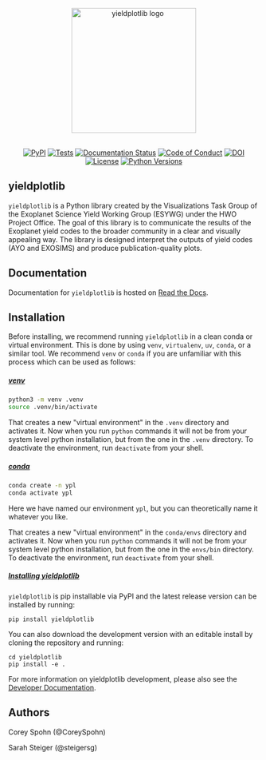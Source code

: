 <p align="center">
  <img width = 250 src="https://raw.githubusercontent.com/HWO-Yield-Visualizations/yieldplotlib/main/docs/_static/logo.png" alt="yieldplotlib logo" />
  <br><br>
</p>

<p align="center">
  <a href="https://pypi.org/project/yieldplotlib/"><img src="https://img.shields.io/pypi/v/yieldplotlib.svg?style=flat-square&logo=pypi" alt="PyPI"/></a>
  <a href="https://github.com/HWO-Yield-Visualizations/yieldplotlib/actions/workflows/tests.yml"><img src="https://img.shields.io/github/actions/workflow/status/HWO-Yield-Visualizations/yieldplotlib/tests.yml?branch=main&logo=github&style=flat-square&label=tests" alt="Tests"/></a>
  <a href="https://yieldplotlib.readthedocs.io"><img src="https://readthedocs.org/projects/yieldplotlib/badge/?version=latest&style=flat-square" alt="Documentation Status"/></a>
  <a href="https://github.com/HWO-Yield-Visualizations/yieldplotlib/?tab=coc-ov-file"><img src="https://img.shields.io/badge/Contributor%20Covenant-2.1-4baaaa.svg?style=flat-square" alt="Code of Conduct"/></a>
  <a href="https://doi.org/10.5281/zenodo.15013340"><img src="https://img.shields.io/badge/DOI-10.5281/zenodo.15013340-blue?style=flat-square" alt="DOI"></a>
  <a href="https://github.com/HWO-Yield-Visualizations/yieldplotlib/blob/main/LICENSE"><img src="https://img.shields.io/badge/License-MIT-blue.svg?style=flat-square" alt="License"></a>
  <a href="https://github.com/HWO-Yield-Visualizations/yieldplotlib/blob/main/.github/workflows/tests.yml"><img src="https://img.shields.io/badge/python-3.10%20|%203.11%20|%203.12%20|%203.13-blue.svg?style=flat-square&logo=python" alt="Python Versions"></a>
</p>


yieldplotlib
---------------------
`yieldplotlib` is a Python library created by the Visualizations Task Group of
the Exoplanet Science Yield Working Group (ESYWG) under the HWO Project Office.
The goal of this library is to communicate the results of the Exoplanet yield codes
to the broader community in a clear and visually appealing way. The library is
designed interpret the outputs of yield codes (AYO and EXOSIMS) and produce
publication-quality plots.

Documentation
---------------------

Documentation for `yieldplotlib` is hosted on
[Read the Docs](https://yieldplotlib.readthedocs.io/en/latest/#).

Installation
---------------------

Before installing, we recommend running `yieldplotlib` in a clean conda or
virtual environment. This is done by using `venv`, `virtualenv`, `uv`, `conda`,
or a similar tool. We recommend `venv` or `conda` if you are unfamiliar with
this process which can be used as follows:

##### <u> venv </u>
```bash
python3 -m venv .venv
source .venv/bin/activate
```
That creates a new "virtual environment" in the `.venv` directory and
activates it. Now when you run `python` commands it will not be from your
system level python installation, but from the one in the `.venv`
directory. To deactivate the environment, run `deactivate` from your shell.

##### <u> conda </u>

```bash
conda create -n ypl
conda activate ypl
```
Here we have named our environment `ypl`, but you can theoretically name it
whatever you like.

That creates a new "virtual environment" in the `conda/envs` directory and
activates it. Now when you run `python` commands it will not be from your
system level python installation, but from the one in the `envs/bin`
directory. To deactivate the environment, run `deactivate` from your shell.

##### <u> Installing yieldplotlib </u>

`yieldplotlib` is pip installable via PyPI and the latest release version can
be installed by running:

`pip install yieldplotlib`

You can also download the development version with an editable install by
cloning the repository and running:

```
cd yieldplotlib
pip install -e .
```
For more information on yieldplotlib development, please also see the
[Developer Documentation](https://yieldplotlib.readthedocs.io/en/latest/user/dev.html).

Authors
---------------------

Corey Spohn (@CoreySpohn)

Sarah Steiger (@steigersg)
